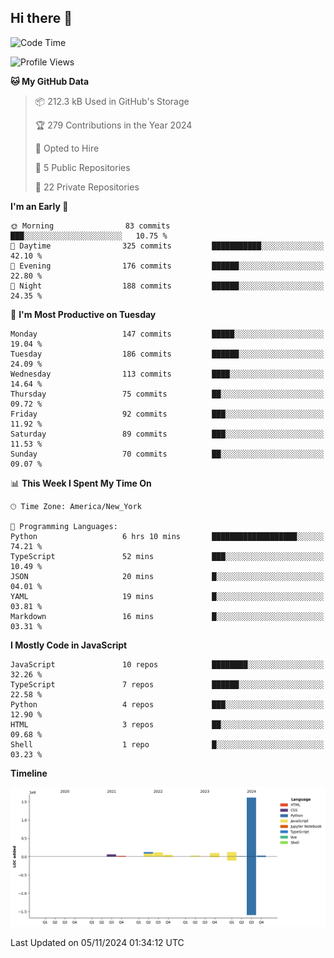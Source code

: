 ## Hi there 👋

<!--START_SECTION:waka-->
![Code Time](http://img.shields.io/badge/Code%20Time-95%20hrs%203%20mins-blue)

![Profile Views](http://img.shields.io/badge/Profile%20Views-54-blue)

**🐱 My GitHub Data** 

> 📦 212.3 kB Used in GitHub's Storage 
 > 
> 🏆 279 Contributions in the Year 2024
 > 
> 💼 Opted to Hire
 > 
> 📜 5 Public Repositories 
 > 
> 🔑 22 Private Repositories 
 > 
**I'm an Early 🐤** 

```text
🌞 Morning                83 commits          ███░░░░░░░░░░░░░░░░░░░░░░   10.75 % 
🌆 Daytime                325 commits         ███████████░░░░░░░░░░░░░░   42.10 % 
🌃 Evening                176 commits         ██████░░░░░░░░░░░░░░░░░░░   22.80 % 
🌙 Night                  188 commits         ██████░░░░░░░░░░░░░░░░░░░   24.35 % 
```
📅 **I'm Most Productive on Tuesday** 

```text
Monday                   147 commits         █████░░░░░░░░░░░░░░░░░░░░   19.04 % 
Tuesday                  186 commits         ██████░░░░░░░░░░░░░░░░░░░   24.09 % 
Wednesday                113 commits         ████░░░░░░░░░░░░░░░░░░░░░   14.64 % 
Thursday                 75 commits          ██░░░░░░░░░░░░░░░░░░░░░░░   09.72 % 
Friday                   92 commits          ███░░░░░░░░░░░░░░░░░░░░░░   11.92 % 
Saturday                 89 commits          ███░░░░░░░░░░░░░░░░░░░░░░   11.53 % 
Sunday                   70 commits          ██░░░░░░░░░░░░░░░░░░░░░░░   09.07 % 
```


📊 **This Week I Spent My Time On** 

```text
🕑︎ Time Zone: America/New_York

💬 Programming Languages: 
Python                   6 hrs 10 mins       ███████████████████░░░░░░   74.21 % 
TypeScript               52 mins             ███░░░░░░░░░░░░░░░░░░░░░░   10.49 % 
JSON                     20 mins             █░░░░░░░░░░░░░░░░░░░░░░░░   04.01 % 
YAML                     19 mins             █░░░░░░░░░░░░░░░░░░░░░░░░   03.81 % 
Markdown                 16 mins             █░░░░░░░░░░░░░░░░░░░░░░░░   03.31 % 
```

**I Mostly Code in JavaScript** 

```text
JavaScript               10 repos            ████████░░░░░░░░░░░░░░░░░   32.26 % 
TypeScript               7 repos             ██████░░░░░░░░░░░░░░░░░░░   22.58 % 
Python                   4 repos             ███░░░░░░░░░░░░░░░░░░░░░░   12.90 % 
HTML                     3 repos             ██░░░░░░░░░░░░░░░░░░░░░░░   09.68 % 
Shell                    1 repo              █░░░░░░░░░░░░░░░░░░░░░░░░   03.23 % 
```



**Timeline**

![Lines of Code chart](https://raw.githubusercontent.com/dikshithvishnu/dikshithvishnu/main/assets/bar_graph.png)


 Last Updated on 05/11/2024 01:34:12 UTC
<!--END_SECTION:waka-->
